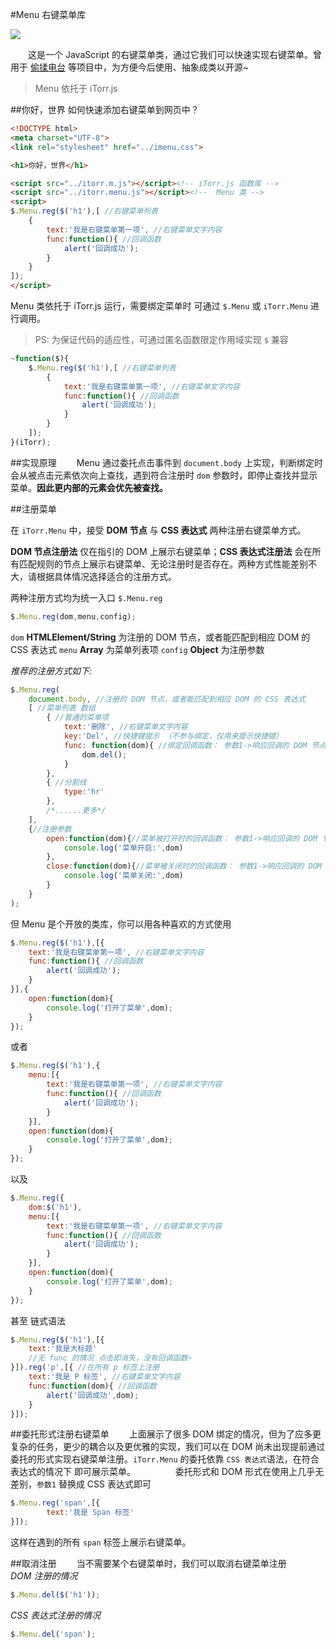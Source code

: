 #Menu 右键菜单库

![](http://ww4.sinaimg.cn/large/4764ae2ajw1es4ov0jrqcg20qc0enabo)

　　这是一个 JavaScript 的右键菜单类，通过它我们可以快速实现右键菜单。曾用于 [偷揉电台](http://itorr.sinaapp.com/fm) 等项目中，为方便今后使用、抽象成类以开源~

>Menu 依托于 iTorr.js


##你好，世界
如何快速添加右键菜单到网页中？


```html
<!DOCTYPE html>
<meta charset="UTF-8">
<link rel="stylesheet" href="../imenu.css">

<h1>你好，世界</h1>

<script src="../itorr.m.js"></script><!-- iTorr.js 函数库 -->
<script src="../itorr.menu.js"></script><!--  Menu 类 -->
<script>
$.Menu.reg($('h1'),[ //右键菜单列表
	{
		text:'我是右键菜单第一项', //右键菜单文字内容
		func:function(){ //回调函数
			alert('回调成功');
		}
	}
]);
</script>
```
Menu 类依托于 iTorr.js 运行，需要绑定菜单时 可通过 `$.Menu` 或 `iTorr.Menu` 进行调用。

 >PS: 为保证代码的适应性，可通过匿名函数限定作用域实现 `$` 兼容
```javascript
~function($){
	$.Menu.reg($('h1'),[ //右键菜单列表
		{
			text:'我是右键菜单第一项', //右键菜单文字内容
			func:function(){ //回调函数
				alert('回调成功');
			}
		}
	]);
}(iTorr);
```

##实现原理
 　　Menu 通过委托点击事件到 `document.body` 上实现，判断绑定时会从被点击元素依次向上查找，遇到符合注册时 `dom` 参数时，即停止查找并显示菜单。**因此更内部的元素会优先被查找。** 


##注册菜单


在 `iTorr.Menu` 中，接受 **DOM 节点** 与 **CSS 表达式** 两种注册右键菜单方式。

 **DOM 节点注册法** 仅在指引的 DOM 上展示右键菜单；**CSS 表达式注册法** 会在所有匹配规则的节点上展示右键菜单、无论注册时是否存在。两种方式性能差别不大，请根据具体情况选择适合的注册方式。

两种注册方式均为统一入口 `$.Menu.reg` 

```javascript
$.Menu.reg(dom,menu,config);
```
`dom` **HTMLElement/String** 为注册的 DOM 节点，或者能匹配到相应 DOM 的 CSS 表达式
`menu` **Array** 为菜单列表项 
`config` **Object** 为注册参数


*推荐的注册方式如下:*
```javascript
$.Menu.reg(
	document.body, //注册的 DOM 节点，或者能匹配到相应 DOM 的 CSS 表达式
	[ //菜单列表 数组
		{ //普通的菜单项
			text:'删除', //右键菜单文字内容
			key:'Del', //快捷键提示 （不参与绑定，仅用来提示快捷键）
			func: function(dom){ //绑定回调函数： 参数1->响应回调的 DOM 节点
				dom.del();
			}
		},
		{ //分割线
			type:'hr'
		},
		/*......更多*/
	],
	{//注册参数
		open:function(dom){//菜单被打开时的回调函数： 参数1->响应回调的 DOM 节点
			console.log('菜单开启:',dom)
		},
		close:function(dom){//菜单被关闭时的回调函数： 参数1->响应回调的 DOM 节点
			console.log('菜单关闭:',dom)
		}	
	}
);
```

但 Menu 是个开放的类库，你可以用各种喜欢的方式使用
```javascript
$.Menu.reg($('h1'),[{
	text:'我是右键菜单第一项', //右键菜单文字内容
	func:function(){ //回调函数
		alert('回调成功');
	}
}],{
	open:function(dom){
		console.log('打开了菜单',dom);
	}
});
```
或者
```javascript
$.Menu.reg($('h1'),{
	menu:[{
		text:'我是右键菜单第一项', //右键菜单文字内容
		func:function(){ //回调函数
			alert('回调成功');
		}
	}],
	open:function(dom){
		console.log('打开了菜单',dom);
	}
});
```
以及
```javascript
$.Menu.reg({
	dom:$('h1'),
	menu:[{
		text:'我是右键菜单第一项', //右键菜单文字内容
		func:function(){ //回调函数
			alert('回调成功');
		}
	}],
	open:function(dom){
		console.log('打开了菜单',dom);
	}
});
```
甚至 链式语法
```javascript
$.Menu.reg($('h1'),[{
	text:'我是大标题'
	//无 func 的情况 点击即消失，没有回调函数~
}]).reg('p',[{ //在所有 p 标签上注册
	text:'我是 P 标签', //右键菜单文字内容
	func:function(dom){ //回调函数
		alert('回调成功',dom);
	}
}]);
```


##委托形式注册右键菜单
　　上面展示了很多 DOM 绑定的情况，但为了应多更复杂的任务，更少的耦合以及更优雅的实现，我们可以在 DOM 尚未出现提前通过委托的形式实现右键菜单注册。`iTorr.Menu` 的委托依靠 `CSS 表达式`语法，在符合表达式的情况下 即可展示菜单。
　　
　　委托形式和 DOM 形式在使用上几乎无差别，`参数1` 替换成 CSS 表达式即可
```javascript
$.Menu.reg('span',[{
		text:'我是 Span 标签'
}]);
```
这样在遇到的所有 `span` 标签上展示右键菜单。

##取消注册
　　当不需要某个右键菜单时，我们可以取消右键菜单注册
　　
*DOM 注册的情况*
```javascript
$.Menu.del($('h1'));
```
*CSS 表达式注册的情况*
```javascript
$.Menu.del('span');
```
